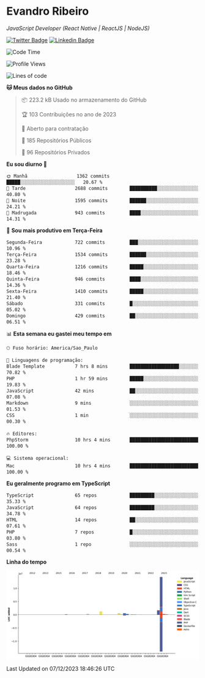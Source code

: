 # Evandro **Ribeiro**

*JavaScript Developer (React Native | ReactJS | NodeJS)*

[![Twitter Badge](https://img.shields.io/badge/-@ribeiroevandro-201B2D?style=flat-square&labelColor=201B2D&logo=twitter&logoColor=white&link=https://twitter.com/ribeiroevandro)](https://twitter.com/ribeiroevandro) 
[![Linkedin Badge](https://img.shields.io/badge/-Evandro%20Ribeiro-201B2D?style=flat-square&logo=Linkedin&logoColor=white&link=https://www.linkedin.com/in/ribeiroevandro)](https://www.linkedin.com/in/ribeiroevandro) 


<!--START_SECTION:waka-->
![Code Time](http://img.shields.io/badge/Code%20Time-3%2C566%20hrs%203%20mins-blue)

![Profile Views](http://img.shields.io/badge/Visualizac%C3%B5es%20do%20perfil-0-blue)

![Lines of code](https://img.shields.io/badge/Desde%20o%20Hello%20World%20eu%20escrevi-19.6%20million%20linhas%20de%20c%C3%B3digo-blue)

**🐱 Meus dados no GitHub** 

> 📦 223.2 kB Usado no armazenamento do GitHub 
 > 
> 🏆 103 Contribuições no ano de 2023
 > 
> 💼 Aberto para contratação
 > 
> 📜 185 Repositórios Públicos 
 > 
> 🔑 96 Repositórios Privados 
 > 
**Eu sou diurno 🐤** 

```text
🌞 Manhã                  1362 commits        █████░░░░░░░░░░░░░░░░░░░░   20.67 % 
🌆 Tarde                  2688 commits        ██████████░░░░░░░░░░░░░░░   40.80 % 
🌃 Noite                  1595 commits        ██████░░░░░░░░░░░░░░░░░░░   24.21 % 
🌙 Madrugada              943 commits         ████░░░░░░░░░░░░░░░░░░░░░   14.31 % 
```
📅 **Sou mais produtivo em Terça-Feira** 

```text
Segunda-Feira            722 commits         ███░░░░░░░░░░░░░░░░░░░░░░   10.96 % 
Terça-Feira              1534 commits        ██████░░░░░░░░░░░░░░░░░░░   23.28 % 
Quarta-Feira             1216 commits        █████░░░░░░░░░░░░░░░░░░░░   18.46 % 
Quinta-Feira             946 commits         ████░░░░░░░░░░░░░░░░░░░░░   14.36 % 
Sexta-Feira              1410 commits        █████░░░░░░░░░░░░░░░░░░░░   21.40 % 
Sábado                   331 commits         █░░░░░░░░░░░░░░░░░░░░░░░░   05.02 % 
Domingo                  429 commits         ██░░░░░░░░░░░░░░░░░░░░░░░   06.51 % 
```


📊 **Esta semana eu gastei meu tempo em** 

```text
🕑︎ Fuso horário: America/Sao_Paulo

💬 Linguagens de programação: 
Blade Template           7 hrs 8 mins        ██████████████████░░░░░░░   70.82 % 
PHP                      1 hr 59 mins        █████░░░░░░░░░░░░░░░░░░░░   19.83 % 
JavaScript               42 mins             ██░░░░░░░░░░░░░░░░░░░░░░░   07.08 % 
Markdown                 9 mins              ░░░░░░░░░░░░░░░░░░░░░░░░░   01.53 % 
CSS                      1 min               ░░░░░░░░░░░░░░░░░░░░░░░░░   00.30 % 

🔥 Editores: 
PhpStorm                 10 hrs 4 mins       █████████████████████████   100.00 % 

💻 Sistema operacional: 
Mac                      10 hrs 4 mins       █████████████████████████   100.00 % 
```

**Eu geralmente programo em TypeScript** 

```text
TypeScript               65 repos            █████████░░░░░░░░░░░░░░░░   35.33 % 
JavaScript               64 repos            █████████░░░░░░░░░░░░░░░░   34.78 % 
HTML                     14 repos            ██░░░░░░░░░░░░░░░░░░░░░░░   07.61 % 
PHP                      7 repos             █░░░░░░░░░░░░░░░░░░░░░░░░   03.80 % 
Sass                     1 repo              ░░░░░░░░░░░░░░░░░░░░░░░░░   00.54 % 
```



**Linha do tempo**

![Lines of Code chart](https://raw.githubusercontent.com/ribeiroevandro/ribeiroevandro/main/assets/bar_graph.png)


 Last Updated on 07/12/2023 18:46:26 UTC
<!--END_SECTION:waka-->
